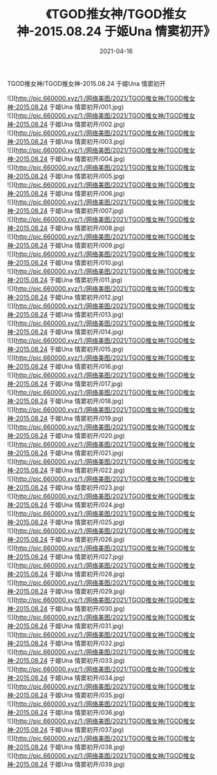 ﻿---
layout: post
title:  《TGOD推女神/TGOD推女神-2015.08.24 于姬Una 情窦初开》
date:   2021-04-16
img: http://pic.660000.xyz/1:/网络美图/2021/TGOD推女神/TGOD推女神-2015.08.24 于姬Una 情窦初开/000.jpg
categories: [美女, 清纯, 唯美]
---

TGOD推女神/TGOD推女神-2015.08.24 于姬Una 情窦初开

 ![](http://pic.660000.xyz/1:/网络美图/2021/TGOD推女神/TGOD推女神-2015.08.24 于姬Una 情窦初开/001.jpg) <br>![](http://pic.660000.xyz/1:/网络美图/2021/TGOD推女神/TGOD推女神-2015.08.24 于姬Una 情窦初开/002.jpg) <br>![](http://pic.660000.xyz/1:/网络美图/2021/TGOD推女神/TGOD推女神-2015.08.24 于姬Una 情窦初开/003.jpg) <br>![](http://pic.660000.xyz/1:/网络美图/2021/TGOD推女神/TGOD推女神-2015.08.24 于姬Una 情窦初开/004.jpg) <br>![](http://pic.660000.xyz/1:/网络美图/2021/TGOD推女神/TGOD推女神-2015.08.24 于姬Una 情窦初开/005.jpg) <br>![](http://pic.660000.xyz/1:/网络美图/2021/TGOD推女神/TGOD推女神-2015.08.24 于姬Una 情窦初开/006.jpg) <br>![](http://pic.660000.xyz/1:/网络美图/2021/TGOD推女神/TGOD推女神-2015.08.24 于姬Una 情窦初开/007.jpg) <br>![](http://pic.660000.xyz/1:/网络美图/2021/TGOD推女神/TGOD推女神-2015.08.24 于姬Una 情窦初开/008.jpg) <br>![](http://pic.660000.xyz/1:/网络美图/2021/TGOD推女神/TGOD推女神-2015.08.24 于姬Una 情窦初开/009.jpg) <br>![](http://pic.660000.xyz/1:/网络美图/2021/TGOD推女神/TGOD推女神-2015.08.24 于姬Una 情窦初开/010.jpg) <br>![](http://pic.660000.xyz/1:/网络美图/2021/TGOD推女神/TGOD推女神-2015.08.24 于姬Una 情窦初开/011.jpg) <br>![](http://pic.660000.xyz/1:/网络美图/2021/TGOD推女神/TGOD推女神-2015.08.24 于姬Una 情窦初开/012.jpg) <br>![](http://pic.660000.xyz/1:/网络美图/2021/TGOD推女神/TGOD推女神-2015.08.24 于姬Una 情窦初开/013.jpg) <br>![](http://pic.660000.xyz/1:/网络美图/2021/TGOD推女神/TGOD推女神-2015.08.24 于姬Una 情窦初开/014.jpg) <br>![](http://pic.660000.xyz/1:/网络美图/2021/TGOD推女神/TGOD推女神-2015.08.24 于姬Una 情窦初开/015.jpg) <br>![](http://pic.660000.xyz/1:/网络美图/2021/TGOD推女神/TGOD推女神-2015.08.24 于姬Una 情窦初开/016.jpg) <br>![](http://pic.660000.xyz/1:/网络美图/2021/TGOD推女神/TGOD推女神-2015.08.24 于姬Una 情窦初开/017.jpg) <br>![](http://pic.660000.xyz/1:/网络美图/2021/TGOD推女神/TGOD推女神-2015.08.24 于姬Una 情窦初开/018.jpg) <br>![](http://pic.660000.xyz/1:/网络美图/2021/TGOD推女神/TGOD推女神-2015.08.24 于姬Una 情窦初开/019.jpg) <br>![](http://pic.660000.xyz/1:/网络美图/2021/TGOD推女神/TGOD推女神-2015.08.24 于姬Una 情窦初开/020.jpg) <br>![](http://pic.660000.xyz/1:/网络美图/2021/TGOD推女神/TGOD推女神-2015.08.24 于姬Una 情窦初开/021.jpg) <br>![](http://pic.660000.xyz/1:/网络美图/2021/TGOD推女神/TGOD推女神-2015.08.24 于姬Una 情窦初开/022.jpg) <br>![](http://pic.660000.xyz/1:/网络美图/2021/TGOD推女神/TGOD推女神-2015.08.24 于姬Una 情窦初开/023.jpg) <br>![](http://pic.660000.xyz/1:/网络美图/2021/TGOD推女神/TGOD推女神-2015.08.24 于姬Una 情窦初开/024.jpg) <br>![](http://pic.660000.xyz/1:/网络美图/2021/TGOD推女神/TGOD推女神-2015.08.24 于姬Una 情窦初开/025.jpg) <br>![](http://pic.660000.xyz/1:/网络美图/2021/TGOD推女神/TGOD推女神-2015.08.24 于姬Una 情窦初开/026.jpg) <br>![](http://pic.660000.xyz/1:/网络美图/2021/TGOD推女神/TGOD推女神-2015.08.24 于姬Una 情窦初开/027.jpg) <br>![](http://pic.660000.xyz/1:/网络美图/2021/TGOD推女神/TGOD推女神-2015.08.24 于姬Una 情窦初开/028.jpg) <br>![](http://pic.660000.xyz/1:/网络美图/2021/TGOD推女神/TGOD推女神-2015.08.24 于姬Una 情窦初开/029.jpg) <br>![](http://pic.660000.xyz/1:/网络美图/2021/TGOD推女神/TGOD推女神-2015.08.24 于姬Una 情窦初开/030.jpg) <br>![](http://pic.660000.xyz/1:/网络美图/2021/TGOD推女神/TGOD推女神-2015.08.24 于姬Una 情窦初开/031.jpg) <br>![](http://pic.660000.xyz/1:/网络美图/2021/TGOD推女神/TGOD推女神-2015.08.24 于姬Una 情窦初开/032.jpg) <br>![](http://pic.660000.xyz/1:/网络美图/2021/TGOD推女神/TGOD推女神-2015.08.24 于姬Una 情窦初开/033.jpg) <br>![](http://pic.660000.xyz/1:/网络美图/2021/TGOD推女神/TGOD推女神-2015.08.24 于姬Una 情窦初开/034.jpg) <br>![](http://pic.660000.xyz/1:/网络美图/2021/TGOD推女神/TGOD推女神-2015.08.24 于姬Una 情窦初开/035.jpg) <br>![](http://pic.660000.xyz/1:/网络美图/2021/TGOD推女神/TGOD推女神-2015.08.24 于姬Una 情窦初开/036.jpg) <br>![](http://pic.660000.xyz/1:/网络美图/2021/TGOD推女神/TGOD推女神-2015.08.24 于姬Una 情窦初开/037.jpg) <br>![](http://pic.660000.xyz/1:/网络美图/2021/TGOD推女神/TGOD推女神-2015.08.24 于姬Una 情窦初开/038.jpg) <br>![](http://pic.660000.xyz/1:/网络美图/2021/TGOD推女神/TGOD推女神-2015.08.24 于姬Una 情窦初开/039.jpg) <br>